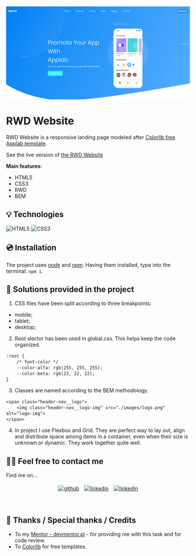 ![AppLab](./images/AppLab.png)


# RWD Website

RWD Website is a responsive landing page modeled after [Colorlib free Applab template](https://colorlib.com/wp/template/applab/). 

See the live version of [the RWD Website](https://domas-mo.github.io/RWD/)

**Main features**:
- HTML5
- CSS3
- RWD
- BEM
&nbsp;
 
## 💡 Technologies

![HTML5](https://img.shields.io/badge/html5-%23E34F26.svg?style=for-the-badge&logo=html5&logoColor=white)
![CSS3](https://img.shields.io/badge/css3-%231572B6.svg?style=for-the-badge&logo=css3&logoColor=white)
&nbsp;
 
## 💿 Installation

The project uses [node](https://nodejs.org/en/) and [npm](https://www.npmjs.com/). Having them installed, type into the terminal: `npm i`.
&nbsp;

## 🤔 Solutions provided in the project

1. CSS files have been split according to three breakpoints:
- mobile;
- tablet;
- desktop;

2. Root slector has been used in global.css. This helps keep the code organized.
```
:root {
    /* font-color */
    --color-alfa: rgb(255, 255, 255);
    --color-beta: rgb(22, 22, 22);
}
```

3. Classes are named according to the BEM methodology.
```
<span class="header-nav__logo">
    <img class="header-nav__logo-img" src="./images/logo.png" alt="logo-img">
</span>
```

4. In project I use Flexbox and Grid. They are perfect way to lay out, align and distribute space among items in a container, even when their size is unknown or dynamic. They work together quite well.
&nbsp;

## 🙋‍♂️ Feel free to contact me

Find me on...

<p align="center">
	<a href="https://github.com/domas-mo"><img alt="github" width="10%" style="padding:5px" src="https://img.icons8.com/clouds/100/000000/github.png"/></a>
	<a href="https://www.linkedin.com/in/dominik-mo/"><img alt="linkedin" width="10%" style="padding:5px" src="https://img.icons8.com/clouds/100/000000/linkedin.png"/></a>
    <a href="mailto:dominik.mozdzen1@gmail.com"><img alt="linkedin" width="10%" style="padding:5px" src="https://img.icons8.com/clouds/100/000000/email.png"/></a>
</p>
&nbsp;

## 👏 Thanks / Special thanks / Credits

- To my [Mentor - devmentor.pl](https://devmentor.pl/) - for providing me with this task and for code review.
- To [Colorlib](https://colorlib.com/wp/) for free templates.
